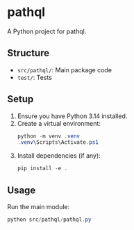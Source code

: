 # pathql

A Python project for pathql.

## Structure
- `src/pathql/`: Main package code
- `test/`: Tests

## Setup
1. Ensure you have Python 3.14 installed.
2. Create a virtual environment:
   ```powershell
   python -m venv .venv
   .venv\Scripts\Activate.ps1
   ```
3. Install dependencies (if any):
   ```powershell
   pip install -e .
   ```

## Usage
Run the main module:
```powershell
python src/pathql/pathql.py
```
